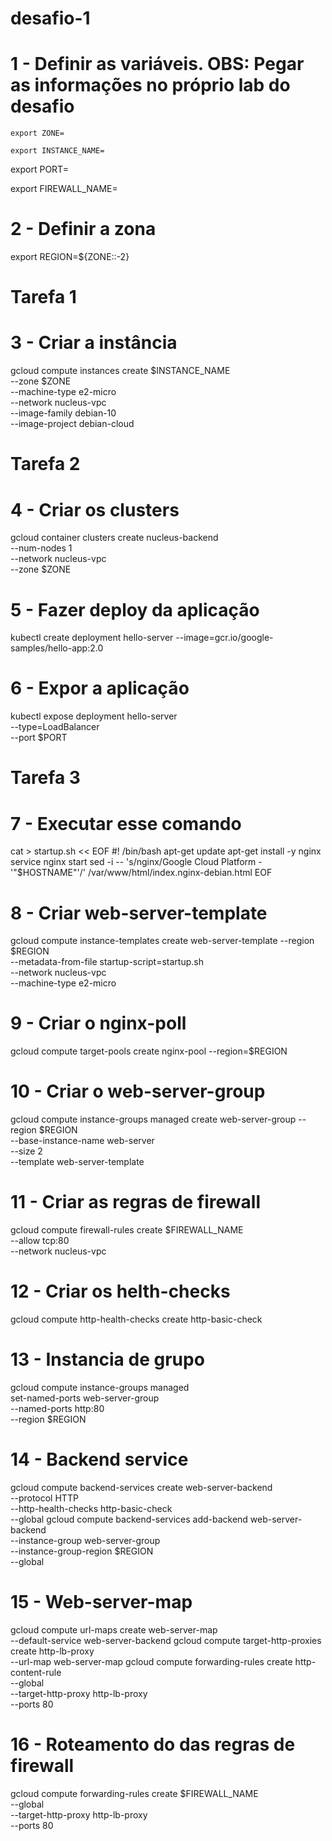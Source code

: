 # desafio-1

# 1 - Definir as variáveis. OBS: Pegar as informações no próprio lab do desafio

````
export ZONE=
````

````
export INSTANCE_NAME=
````

export PORT=

export FIREWALL_NAME=

# 2 - Definir a zona
export REGION=${ZONE::-2}

# Tarefa 1
# 3 - Criar a instância

gcloud compute instances create $INSTANCE_NAME \
--zone $ZONE \
--machine-type e2-micro \
--network nucleus-vpc \
--image-family debian-10 \
--image-project debian-cloud

# Tarefa 2
# 4 - Criar os clusters

gcloud container clusters create nucleus-backend \
--num-nodes 1 \
--network nucleus-vpc \
--zone $ZONE

# 5 - Fazer deploy da aplicação

kubectl create deployment hello-server --image=gcr.io/google-samples/hello-app:2.0

# 6 - Expor a aplicação

kubectl expose deployment hello-server \
--type=LoadBalancer \
--port $PORT

# Tarefa 3
# 7 - Executar esse comando

cat > startup.sh << EOF
#! /bin/bash
apt-get update
apt-get install -y nginx
service nginx start
sed -i -- 's/nginx/Google Cloud Platform - '"\$HOSTNAME"'/' /var/www/html/index.nginx-debian.html
EOF

# 8 - Criar web-server-template
gcloud compute instance-templates create web-server-template --region $REGION \
--metadata-from-file startup-script=startup.sh \
--network nucleus-vpc \
--machine-type e2-micro

# 9 - Criar o nginx-poll
gcloud compute target-pools create nginx-pool --region=$REGION

# 10 - Criar o web-server-group
gcloud compute instance-groups managed create web-server-group --region $REGION \
--base-instance-name web-server \
--size 2 \
--template web-server-template

# 11 - Criar as regras de firewall
gcloud compute firewall-rules create $FIREWALL_NAME \
--allow tcp:80 \
--network nucleus-vpc

# 12 - Criar os helth-checks
gcloud compute http-health-checks create http-basic-check

# 13 - Instancia de grupo
gcloud compute instance-groups managed \
set-named-ports web-server-group \
--named-ports http:80 \
--region $REGION

# 14 - Backend service
gcloud compute backend-services create web-server-backend \
--protocol HTTP \
--http-health-checks http-basic-check \
--global
gcloud compute backend-services add-backend web-server-backend \
--instance-group web-server-group \
--instance-group-region $REGION \
--global

# 15 - Web-server-map
gcloud compute url-maps create web-server-map \
--default-service web-server-backend
gcloud compute target-http-proxies create http-lb-proxy \
--url-map web-server-map
gcloud compute forwarding-rules create http-content-rule \
--global \
--target-http-proxy http-lb-proxy \
--ports 80

# 16 - Roteamento do das regras de firewall
gcloud compute forwarding-rules create $FIREWALL_NAME \
--global \
--target-http-proxy http-lb-proxy \
--ports 80

